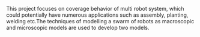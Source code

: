 This project focuses on coverage behavior of multi robot system, which could potentially have numerous
applications such as assembly, planting, welding etc.The techniques of
modelling a swarm of robots as macroscopic and microscopic models are used to develop two models.
